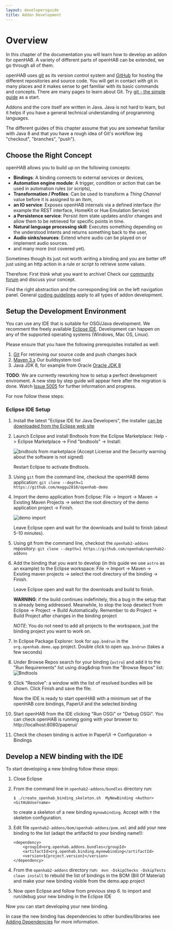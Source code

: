```yaml
---
layout: developersguide
title: Addon Development
---
```


# Overview

In this chapter of the documentation you will learn how to develop an addon for openHAB.
A variety of different parts of openHAB can be extended, we go through all of them.

openHAB uses [git](https://git-scm.com/) as its version control system and [GitHub](https://github.com/openhab) for hosting the different repositories and source code.
You will get in contact with git in many places and it makes sense to get familiar with its basic commands and concepts.
There are many pages to learn about Git.
Try [git - the simple guide](http://rogerdudler.github.io/git-guide/) as a start.

Addons and the core itself are written in Java.
Java is not hard to learn, but it helps if you have a general technical understanding of programming languages.

The different guides of this chapter assume that you are somewhat familiar with Java 8 and that you have a rough idea of Git's workflow (eg "checkout", "branches", "push").

## Choose the Right Concept

openHAB allows you to build up on the following concepts:

* **Bindings**: A binding connects to external services or devices,
* **Automation engine module**: A trigger, condition or action that can be used in automation rules (or scripts),
* **Transformation / Profiles**: Can be used to transform a *Thing Channel* value before it is assigned to an *Item*,
* **an IO service**: Exposes openHAB internals via a defined interface (for example the REST interface, HomeKit or Hue Emulation Service)
* **a Persistence service**: Persist item state updates and/or changes and allow them to be retrieved for specific points in time.
* **Natural language processing skill**:
  Executes something depending on the understood Intents and returns something back to the user,
* **Audio sinks/sources**:
  Extend where audio can be played on or implement audio sources.
* and many more (not covered yet).

Sometimes though its just not worth writing a binding and you are better off
just using an http action in a rule or script to retrieve some values.

Therefore: First think what you want to archive! Check our [community forum](https://community.openhab.org)
and discuss your concept.

Find the right abstraction and the corresponding link on the left navigation panel.
General [coding guidelines](development/guidelines.html) apply to all types of addon development.

## Setup the Development Environment

You can use any IDE that is suitable for OSGi/Java development.
We recomment the freely available [Eclipse IDE](https://wiki.eclipse.org/Eclipse_Installer).
Development can happen on any of the supported operating systems (Windows, Mac OS, Linux).

Please ensure that you have the following prerequisites installed as well:

1. [Git](https://git-scm.com/downloads) For retrieving our source code and push changes back
1. [Maven 3.x](https://maven.apache.org/download.cgi) Our buildsystem tool
1. Java JDK 8, for example from Oracle [Oracle JDK 8](http://www.oracle.com/technetwork/java/javase/downloads/jdk8-downloads-2133151.html)

**TODO**: We are currently reworking how to setup a perfect development enviroment.
A new step by step guide will appear here after the migration is done.
Watch [Issue 5005](https://github.com/openhab/openhab2-addons/issues/5005) for further information and progress.

For now follow these steps:

### Eclipse IDE Setup

1. Install the latest "Eclipse IDE for Java Developers", the installer [can be downloaded from the Eclipse web site](https://wiki.eclipse.org/Eclipse_Installer)
1. Launch Eclipse and install Bndtools from the Eclipse Marketplace: Help -> Eclipse Marketplace -> Find "bndtools" -> Install:

   ![bndtools from marketplace](images/ide_setup_eclipse_market.png)
   (Accept License and the Security warning about the software is not signed)
   
   Restart Eclipse to activate Bndtools.
1. Using `git` from the command line, checkout the openHAB demo application: `git clone --depth=1 https://github.com/maggu2810/openhab-demo`
1. Import the demo application from Eclipse: File -> Import -> Maven -> Existing Maven Projects -> select the root directory of the demo application project -> Finish.

   ![demo import](images/ide_setup_eclipse_import_demo.png)

   Leave Eclipse open and wait for the downloads and build to finish (about 5-10 minutes).
1. Using git from the command line, checkout the `openhab2-addons` repository: `git clone --depth=1 https://github.com/openhab/openhab2-addons`
1. Add the binding that you want to develop (in this guide we use `astro` as an example) to the Eclipse workspace: File -> Import -> Maven -> Existing maven projects -> select the root directory of the binding -> Finish.

   Leave Eclipse open and wait for the downloads and build to finish.
   
   **WARNING**: if the build continues indefinitely, this a bug in the setup that is already being addressed. Meanwhile, to stop the loop deselect from Eclipse -> Project ->  Build Automatically. Remember to do Project -> Build Project after changes in the binding project
   
   *NOTE*: You do not need to add all projects to the workspace, just the binding project you want to work on.
1. In Eclipse Package Explorer: look for `app.bndrun` in the `org.openhab.demo.app` project.
   Double click to open `app.bndrun` (takes a few seconds)
1. Under Browse Repos search for your binding (`astro`) and add it to the "Run Requirements" list using drag&drop from the "Browse Repos" list:
    ![Bndtools](images/ide_setup_eclipse_bndtools.png)
1. Click "Resolve": a window with the list of resolved bundles will be shown. 
    Click Finish and save the file.
    
    Now the IDE is ready to start openHAB with a minimum set of the openHAB core bindings, PaperUI and the selected binding 
1. Start openHAB from the IDE clicking "Run OSGi" or "Debug OSGi".
   You can check openHAB is running going with your browser to: http://localhost:8080/paperui/
1. Check the chosen binding is active in PaperUI -> Configuration -> Bindings

## Develop a NEW binding with the IDE 

To start developing a new binding follow these steps:

1. Close Eclipse
1. From the command line in `openhab2-addons/bundles` directory run:

    `$ ./create_openhab_binding_skeleton.sh  MyNewBinding <Author> <GitHubUsername>`
    
    to create a skeleton of a new binding `mynewbinding`.
    Accept with `Y` the skeleton configuration.
1. Edit file `openhab2-addons/bom/openhab-addons/pom.xml`
and add your new binding to the list (adapt the artifactid to your binding name!):
    ```
    <dependency>
        <groupId>org.openhab.addons.bundles</groupId>
        <artifactId>org.openhab.binding.mynewbinding</artifactId>
        <version>${project.version}</version>
    </dependency>
    ```
1. From the `openhab2-addons` directory run: ` mvn -DskipChecks -DskipTests clean install` to rebuild the list of bindings in the BOM (Bill Of Material) and make your new binding visible from the demo.app project
1. Now open Eclipse and follow from previous step 6. to import and run/debug your new binding in the Eclipse IDE

Now you can start developing your new binding. 

In case the new binding has dependencies to other bundles/libraries see [Adding Dependencies](buildsystem.html#adding-dependencies) for more information.


